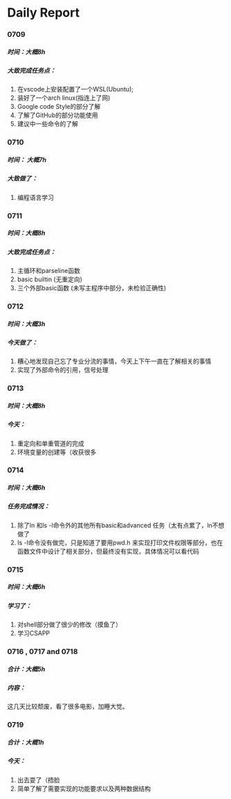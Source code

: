 # Daily Report

### 0709

##### 时间：大概8h

##### 大致完成任务点：

1. 在vscode上安装配置了一个WSL(Ubuntu);
2. 装好了一个arch linux(指连上了网)
3. Google code Style的部分了解
4. 了解了GitHub的部分功能使用
5. 建议中一些命令的了解


### 0710

##### 时间： 大概7h

##### 大致做了：

1. 编程语言学习


### 0711

##### 时间：大概8h

##### 大致完成任务点：
1. 主循环和parseline函数
2. basic builtin (无重定向)
3. 三个外部basic函数 (未写主程序中部分，未检验正确性)


### 0712

##### 时间：大概3h

##### 今天做了：
1. 糟心地发现自己忘了专业分流的事情，今天上下午一直在了解相关的事情
2. 实现了外部命令的引用，信号处理

### 0713

##### 时间：大概8h

##### 今天：

1. 重定向和单重管道的完成
2. 环境变量的创建等（收获很多

### 0714

##### 时间：大概6h

##### 任务完成情况：

1. 除了ln 和ls -l命令外的其他所有basic和advanced 任务（太有点累了，ln不想做了
2. ls -l命令没有做完，只是知道了要用pwd.h 来实现打印文件权限等部分，也在函数文件中设计了相关部分，但最终没有实现，具体情况可以看代码

### 0715

##### 时间：大概6h

##### 学习了：

1. 对shell部分做了很少的修改（摸鱼了）
2. 学习CSAPP

### 0716 , 0717 and 0718

##### 合计：大概5h

##### 内容：

这几天比较颓废，看了很多电影，加睡大觉。

### 0719

##### 合计：大概1h

##### 今天：

1. 出去耍了（捂脸
2. 简单了解了需要实现的功能要求以及两种数据结构

